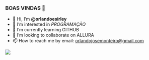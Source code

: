 ### BOAS VINDAS 🐶
- 👋 Hi, I’m **@orlandoesirley**
- 👀 I’m interested in _PROGRAMAÇÃO_
- 🌱 I’m currently learning GITHUB
- 💞️ I’m looking to collaborate on ALLURA
- 📫 How to reach me by email: orlandojosemonteiro@gmail.com

![](https://media1.tenor.com/m/tHsSiY4WNfYAAAAd/santa-mar%C3%ADa-de-las-nieves-nuestra-se%C3%B1ora-de-las-nieves.gif)

